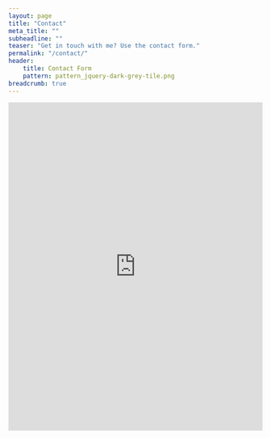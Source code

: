 ```yaml
---
layout: page
title: "Contact"
meta_title: ""
subheadline: ""
teaser: "Get in touch with me? Use the contact form."
permalink: "/contact/"
header:
    title: Contact Form
    pattern: pattern_jquery-dark-grey-tile.png
breadcrumb: true
---
```


<div class="panel">
<iframe width="100%" height="650" frameborder="0" scrolling="no" src="https://rchg.wufoo.com/forms/z7nw2pq1mx88q2/"></iframe>
</div>


